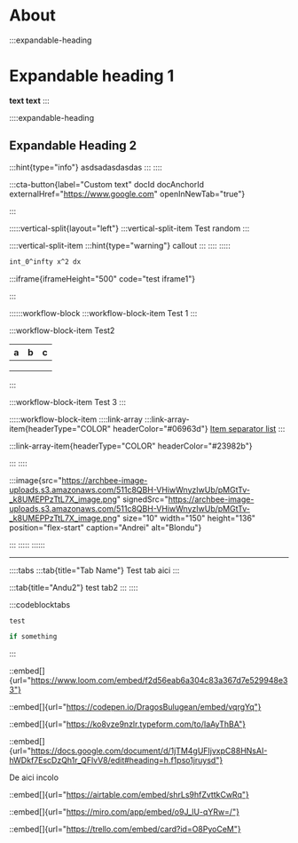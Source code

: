 # About

:::expandable-heading
# Expandable heading 1

**text text**
:::

::::expandable-heading
## Expandable Heading 2

:::hint{type="info"}
asdsadasdasdas
:::
::::

:::cta-button{label="Custom text" docId docAnchorId externalHref="https://www.google.com" openInNewTab="true"}

:::

:::::vertical-split{layout="left"}
:::vertical-split-item
Test random
:::

::::vertical-split-item
:::hint{type="warning"}
callout
:::
::::
:::::

```tex
int_0^infty x^2 dx
```

:::iframe{iframeHeight="500" code="test iframe1"}

:::

::::::workflow-block
:::workflow-block-item
Test 1
:::

:::workflow-block-item
Test2&#x20;

| a  | b  | c  |
| :- | :- | :- |
|    |    |    |
|    |    |    |
|    |    |    |
:::

:::workflow-block-item
Test 3
:::

:::::workflow-block-item
::::link-array
:::link-array-item{headerType="COLOR" headerColor="#06963d"}
[Item separator list](./syntax/an-item.md)&#x20;
:::

:::link-array-item{headerType="COLOR" headerColor="#23982b"}

:::
::::

:::image{src="https://archbee-image-uploads.s3.amazonaws.com/511c8QBH-VHiwWnyzIwUb/pMGtTv-_k8UMEPPzTtL7X_image.png" signedSrc="https://archbee-image-uploads.s3.amazonaws.com/511c8QBH-VHiwWnyzIwUb/pMGtTv-_k8UMEPPzTtL7X_image.png" size="10" width="150" height="136" position="flex-start" caption="Andrei" alt="Blondu"}

:::
:::::
::::::

***

::::tabs
:::tab{title="Tab Name"}
Test tab aici
:::

:::tab{title="Andu2"}
test tab2
:::
::::

:::codeblocktabs
```javascript
test
```

```c
if something
```
:::

::embed[]{url="https://www.loom.com/embed/f2d56eab6a304c83a367d7e529948e33"}

::embed[]{url="https://codepen.io/DragosBulugean/embed/vqrgYq"}

::embed[]{url="https://ko8vze9nzlr.typeform.com/to/IaAyThBA"}

::embed[]{url="https://docs.google.com/document/d/1jTM4gUFIjvxpC88HNsAI-hWDkf7EscDzQh1r_QFlvV8/edit#heading=h.f1pso1jruysd"}

De aici incolo


::embed[]{url="https://airtable.com/embed/shrLs9hfZvttkCwRq"}

::embed[]{url="https://miro.com/app/embed/o9J_lU-qYRw=/"}

::embed[]{url="https://trello.com/embed/card?id=O8PyoCeM"}

